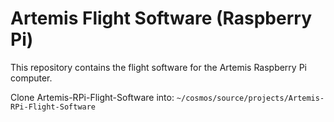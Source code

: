 # Artemis Flight Software (Raspberry Pi)
This repository contains the flight software for the Artemis Raspberry Pi computer.

Clone Artemis-RPi-Flight-Software into:
`~/cosmos/source/projects/Artemis-RPi-Flight-Software`

